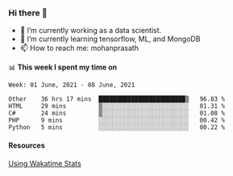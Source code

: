### Hi there 👋

- 🔭 I’m currently working as a data scientist.
- 🌱 I’m currently learning tensorflow, ML, and MongoDB
- 📫 How to reach me: mohanprasath

📊 **This week I spent my time on**
<!--START_SECTION:waka-->
```text
Week: 01 June, 2021 - 08 June, 2021

Other    36 hrs 17 mins  ████████████████████████▒   96.83 % 
HTML     29 mins         ▒░░░░░░░░░░░░░░░░░░░░░░░░   01.31 % 
C#       24 mins         ▒░░░░░░░░░░░░░░░░░░░░░░░░   01.08 % 
PHP      9 mins          ░░░░░░░░░░░░░░░░░░░░░░░░░   00.42 % 
Python   5 mins          ░░░░░░░░░░░░░░░░░░░░░░░░░   00.22 % 
```
<!--END_SECTION:waka-->

#### Resources
[Using Wakatime Stats](https://github.com/marketplace/actions/waka-readme)
